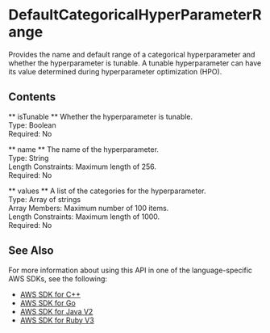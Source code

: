 # DefaultCategoricalHyperParameterRange<a name="API_DefaultCategoricalHyperParameterRange"></a>

Provides the name and default range of a categorical hyperparameter and whether the hyperparameter is tunable\. A tunable hyperparameter can have its value determined during hyperparameter optimization \(HPO\)\.

## Contents<a name="API_DefaultCategoricalHyperParameterRange_Contents"></a>

 ** isTunable **   <a name="personalize-Type-DefaultCategoricalHyperParameterRange-isTunable"></a>
Whether the hyperparameter is tunable\.  
Type: Boolean  
Required: No

 ** name **   <a name="personalize-Type-DefaultCategoricalHyperParameterRange-name"></a>
The name of the hyperparameter\.  
Type: String  
Length Constraints: Maximum length of 256\.  
Required: No

 ** values **   <a name="personalize-Type-DefaultCategoricalHyperParameterRange-values"></a>
A list of the categories for the hyperparameter\.  
Type: Array of strings  
Array Members: Maximum number of 100 items\.  
Length Constraints: Maximum length of 1000\.  
Required: No

## See Also<a name="API_DefaultCategoricalHyperParameterRange_SeeAlso"></a>

For more information about using this API in one of the language\-specific AWS SDKs, see the following:
+  [ AWS SDK for C\+\+](https://docs.aws.amazon.com/goto/SdkForCpp/personalize-2018-05-22/DefaultCategoricalHyperParameterRange) 
+  [ AWS SDK for Go](https://docs.aws.amazon.com/goto/SdkForGoV1/personalize-2018-05-22/DefaultCategoricalHyperParameterRange) 
+  [ AWS SDK for Java V2](https://docs.aws.amazon.com/goto/SdkForJavaV2/personalize-2018-05-22/DefaultCategoricalHyperParameterRange) 
+  [ AWS SDK for Ruby V3](https://docs.aws.amazon.com/goto/SdkForRubyV3/personalize-2018-05-22/DefaultCategoricalHyperParameterRange) 